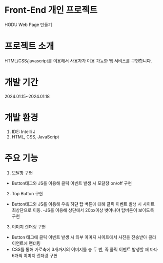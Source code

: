 # Front-End 개인 프로젝트
HODU Web Page 만들기

# 프로젝트 소개
HTML/CSS/javascript를 이용해서 사용자가 이용 가능한 웹 서비스를 구현합니다.

# 개발 기간
2024.01.15~2024.01.18

# 개발 환경
1. IDE: Intelli J
2. HTML, CSS, JavaScript

# 주요 기능
1. 모달창 구현
- Button태그와 JS를 이용해 클릭 이벤트 발생 시 모달창 on/off 구현

2. Top Button 구현
- Button태그와 JS를 이용해 우측 하단 탑 버튼에 대해 클릭 이벤트 발생 시 사이트 최상단으로 이동.
-JS를 이용해 상단에서 20px이상 벗어나야 탑버튼이 보이도록 구현

3. 이미지 랜더링 구현
- Button 태그에 클릭 이벤트 발생 시 외부 이미지 사이트에서 사진을 전송받아 클라이언트에 랜더링
- CSS를 통해 가로축에 3개까지의 이미지를 총 두 번, 즉 클릭 이벤트 발생할 때 마다 6개씩 이미지 랜더링 구현
